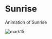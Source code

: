 # Sunrise
Animation of Sunrise 

![mark15](https://github.com/GauravNandedkar123/Sunrise/assets/130847216/76638755-0234-42c1-9ceb-712c4bc1299b)


